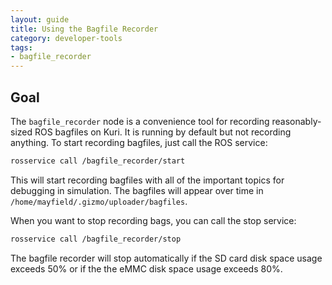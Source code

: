 ```yaml
---
layout: guide
title: Using the Bagfile Recorder
category: developer-tools
tags: 
- bagfile_recorder
---
```


## Goal
The ``bagfile_recorder`` node is a convenience tool for recording reasonably-sized
ROS bagfiles on Kuri. It is running by default but not recording anything. To start
recording bagfiles, just call the ROS service:

```bash
rosservice call /bagfile_recorder/start
```

This will start recording bagfiles with all of the important topics for debugging in simulation.
The bagfiles will appear over time in `/home/mayfield/.gizmo/uploader/bagfiles`.

When you want to stop recording bags, you can call the stop service:

```bash
rosservice call /bagfile_recorder/stop
```

The bagfile recorder will stop automatically if the SD card disk space usage exceeds 50% or if
the the eMMC disk space usage exceeds 80%.
